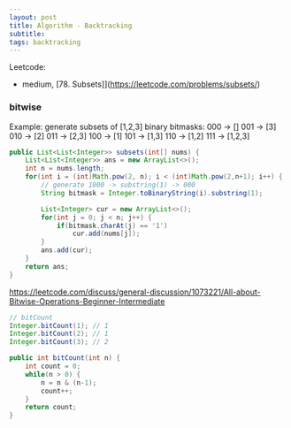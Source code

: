 ```yaml
---
layout: post
title: Algorithm - Backtracking
subtitle:
tags: backtracking
---
```


Leetcode:
* medium, [78. Subsets]](https://leetcode.com/problems/subsets/)

### bitwise

Example: generate subsets of [1,2,3]
binary bitmasks:
000 -> []
001 -> [3]
010 -> [2]
011 -> [2,3]
100 -> [1]
101 -> [1,3]
110 -> [1,2]
111 -> [1,2,3]

```java
public List<List<Integer>> subsets(int[] nums) {
    List<List<Integer>> ans = new ArrayList<>();
    int n = nums.length;
    for(int i = (int)Math.pow(2, n); i < (int)Math.pow(2,n+1); i++) {
        // generate 1000 -> substring(1) -> 000
        String bitmask = Integer.toBinaryString(i).substring(1);

        List<Integer> cur = new ArrayList<>();
        for(int j = 0; j < n; j++) {
            if(bitmask.charAt(j) == '1')
                cur.add(nums[j]);
        }
        ans.add(cur);
    }
    return ans;
}
```
https://leetcode.com/discuss/general-discussion/1073221/All-about-Bitwise-Operations-Beginner-Intermediate

```java
// bitCount
Integer.bitCount(1); // 1
Integer.bitCount(2); // 1
Integer.bitCount(3); // 2

public int bitCount(int n) {
    int count = 0;
    while(n > 0) {
        n = n & (n-1);
        count++;
    }
    return count;
}
```
